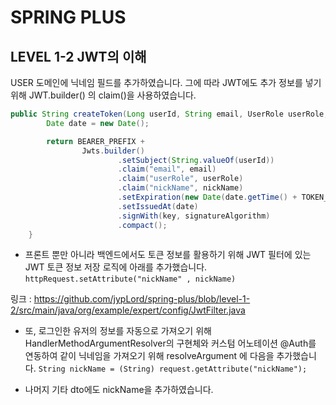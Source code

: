 # SPRING PLUS
## LEVEL 1-2 JWT의 이해
USER 도메인에 닉네임 필드를 추가하였습니다. 그에 따라 JWT에도 추가 정보를 넣기 위해 JWT.builder() 의 claim()을 사용하였습니다.

```java
public String createToken(Long userId, String email, UserRole userRole, String nickName) {
        Date date = new Date();

        return BEARER_PREFIX +
                Jwts.builder()
                        .setSubject(String.valueOf(userId))
                        .claim("email", email)
                        .claim("userRole", userRole)
                        .claim("nickName", nickName)
                        .setExpiration(new Date(date.getTime() + TOKEN_TIME))
                        .setIssuedAt(date) 
                        .signWith(key, signatureAlgorithm) 
                        .compact();
    }
```

- 프론트 뿐만 아니라 백엔드에서도 토큰 정보를 활용하기 위해 JWT 필터에 있는 JWT 토큰 정보 저장 로직에 아래를 추가했습니다.
```httpRequest.setAttribute("nickName" , nickName)```

링크 : https://github.com/jypLord/spring-plus/blob/level-1-2/src/main/java/org/example/expert/config/JwtFilter.java


- 또, 로그인한 유저의 정보를 자동으로 가져오기 위해 HandlerMethodArgumentResolver의 구현체와 커스텀 어노테이션 @Auth를 연동하여 같이 닉네임을 가져오기 위해 resolveArgument 에 다음을 추가했습니다.
   ```String nickName = (String) request.getAttribute("nickName");```

- 나머지 기타 dto에도 nickName을 추가하였습니다.




